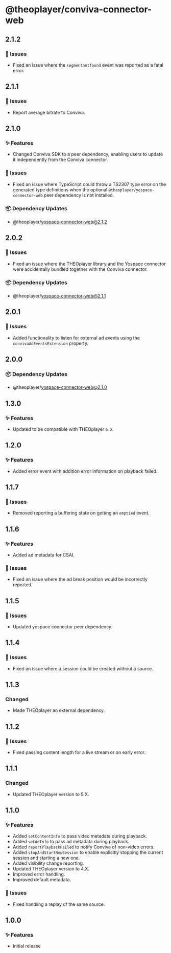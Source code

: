 # @theoplayer/conviva-connector-web

## 2.1.2

### 🐛 Issues

- Fixed an issue where the `segmentnotfound` event was reported as a fatal error.

## 2.1.1

### 🐛 Issues

- Report average bitrate to Conviva.

## 2.1.0

### ✨ Features

- Changed Conviva SDK to a peer dependency, enabling users to update it independently from the Conviva connector.

### 🐛 Issues

- Fixed an issue where TypeScript could throw a TS2307 type error on the generated type definitions when the optional `@theoplayer/yospace-connector-web` peer dependency is not installed.

### 📦 Dependency Updates

- @theoplayer/yospace-connector-web@2.1.2

## 2.0.2

### 🐛 Issues

- Fixed an issue where the THEOplayer library and the Yospace connector were accidentally bundled together with the Conviva connector.

### 📦 Dependency Updates

- @theoplayer/yospace-connector-web@2.1.1

## 2.0.1

### 🐛 Issues

- Added functionality to listen for external ad events using the `convivaAdEventsExtension` property.

## 2.0.0

### 📦 Dependency Updates

- @theoplayer/yospace-connector-web@2.1.0

## 1.3.0

### ✨ Features

- Updated to be compatible with THEOplayer `6.X`.

## 1.2.0

### ✨ Features

- Added error event with addition error information on playback failed.

## 1.1.7

### 🐛 Issues

- Removed reporting a buffering state on getting an `emptied` event.

## 1.1.6

### ✨ Features

- Added ad metadata for CSAI.

### 🐛 Issues

- Fixed an issue where the ad break position would be incorrectly reported.

## 1.1.5

### 🐛 Issues

- Updated yospace connector peer dependency.

## 1.1.4

### 🐛 Issues

- Fixed an issue where a session could be created without a source.

## 1.1.3

### Changed

- Made THEOplayer an external dependency.

## 1.1.2

### 🐛 Issues

- Fixed passing content length for a live stream or on early error.

## 1.1.1

### Changed

- Updated THEOplayer version to 5.X.

## 1.1.0

### ✨ Features

- Added `setContentInfo` to pass video metadata during playback.
- Added `setAdInfo` to pass ad metadata during playback.
- Added `reportPlaybackFailed` to notify Conviva of non-video errors.
- Added `stopAndStartNewSession` to enable explicitly stopping the current session and starting a new one.
- Added visibility change reporting.
- Updated THEOplayer version to 4.X.
- Improved error handling.
- Improved default metadata.

### 🐛 Issues

- Fixed handling a replay of the same source.

## 1.0.0

### ✨ Features

- Initial release
